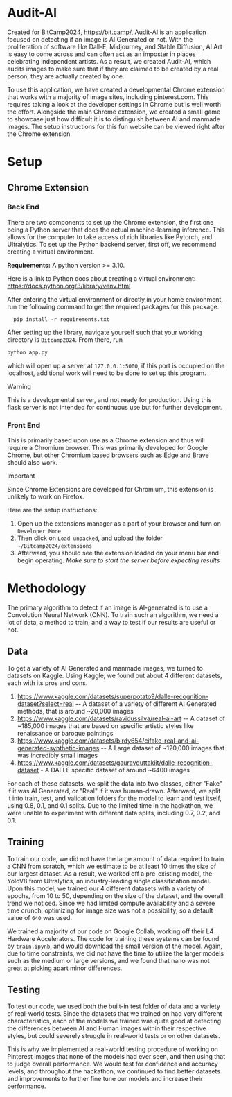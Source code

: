 # Audit-AI
Created for BitCamp2024, https://bit.camp/, Audit-AI is an application focused on detecting if an image is AI Generated or not. With the proliferation of software like Dall-E, Midjourney, and Stable Diffusion, AI Art is easy to come across and can often act as an imposter in places celebrating independent artists. As a result, we created Audit-AI, which audits images to make sure that if they are claimed to be created by a real person, they are actually created by one. 

To use this application, we have created a developmental Chrome extension that works with a majority of image sites, including pinterest.com. This requires taking a look at the developer settings in Chrome but is well worth the effort. Alongside the main Chrome extension, we created a small game to showcase just how difficult it is to distinguish between AI and manmade images. The setup instructions for this fun website can be viewed right after the Chrome extension. 

# Setup
## Chrome Extension

### Back End
There are two components to set up the Chrome extension, the first one being a Python server that does the actual machine-learning inference. This allows for the computer to take access of rich libraries like Pytorch, and Ultralytics. To set up the Python backend server, first off, we recommend creating a virtual environment. 

**Requirements:** A python version >= 3.10. 

Here is a link to Python docs about creating a virtual environment: https://docs.python.org/3/library/venv.html 

After entering the virtual environment or directly in your home environment, run the following command to get the required packages for this package.
```
  pip install -r requirements.txt
```

After setting up the library, navigate yourself such that your working directory is ``Bitcamp2024``. From there, run 
```python
python app.py
```
which will open up a server at ``127.0.0.1:5000``, if this port is occupied on the localhost, additional work will need to be done to set up this program. 

> [!WARNING]  
> This is a developmental server, and not ready for production. Using this flask server is not intended for continuous use but for further development.


### Front End
This is primarily based upon use as a Chrome extension and thus will require a Chromium browser. This was primarily developed for Google Chrome, but other Chromium based browsers such as Edge and Brave should also work. 

> [!IMPORTANT]  
> Since Chrome Extensions are developed for Chromium, this extension is unlikely to work on Firefox.

Here are the setup instructions:
1. Open up the extensions manager as a part of your browser and turn on ``Developer Mode``
2. Then click on ``Load unpacked``, and upload the folder ``~/Bitcamp2024/extensions``
3. Afterward, you should see the extension loaded on your menu bar and begin operating. _Make sure to start the server before expecting results_

# Methodology
The primary algorithm to detect if an image is AI-generated is to use a Convolution Neural Network (CNN). To train such an algorithm, we need a lot of data, a method to train, and a way to test if our results are useful or not. 

## Data
To get a variety of AI Generated and manmade images, we turned to datasets on Kaggle. Using Kaggle, we found out about 4 different datasets, each with its pros and cons. 
1. https://www.kaggle.com/datasets/superpotato9/dalle-recognition-dataset?select=real -- A dataset of a variety of different AI Generated methods, that is around ~20,000 images
2. https://www.kaggle.com/datasets/ravidussilva/real-ai-art -- A dataset of ~185,000 images that are based on specific artistic styles like renaissance or baroque paintings
3. https://www.kaggle.com/datasets/birdy654/cifake-real-and-ai-generated-synthetic-images -- A Large dataset of ~120,000 images that was incredibly small images
4. https://www.kaggle.com/datasets/gauravduttakiit/dalle-recognition-dataset - A DALLE specific dataset of around ~6400 images

For each of these datasets, we split the data into two classes, either "Fake" if it was AI Generated, or "Real" if it was human-drawn. Afterward, we split it into train, test, and validation folders for the model to learn and test itself, using 0.8, 0.1, and 0.1 splits. Due to the limited time in the hackathon, we were unable to experiment with different data splits, including 0.7, 0.2, and 0.1. 

## Training
To train our code, we did not have the large amount of data required to train a CNN from scratch, which we estimate to be at least 10 times the size of our largest dataset. As a result, we worked off a pre-existing model, the YoloV8 from Ultralytics, an industry-leading single classification model. Upon this model, we trained our 4 different datasets with a variety of epochs, from 10 to 50, depending on the size of the dataset, and the overall trend we noticed. Since we had limited compute availability and a severe time crunch, optimizing for image size was not a possibility, so a default value of ``640`` was used. 

We trained a majority of our code on Google Collab, working off their L4 Hardware Accelerators. The code for training these systems can be found by ``train.ipynb``, and would download the small version of the model. Again, due to time constraints, we did not have the time to utilize the larger models such as the medium or large versions, and we found that nano was not great at picking apart minor differences. 

## Testing
To test our code, we used both the built-in test folder of data and a variety of real-world tests. Since the datasets that we trained on had very different characteristics, each of the models we trained was quite good at detecting the differences between AI and Human images within their respective styles, but could severely struggle in real-world tests or on other datasets.

This is why we implemented a real-world testing procedure of working on Pinterest images that none of the models had ever seen, and then using that to judge overall performance. We would test for confidence and accuracy levels, and throughout the hackathon, we continued to find better datasets and improvements to further fine tune our models and increase their performance. 


